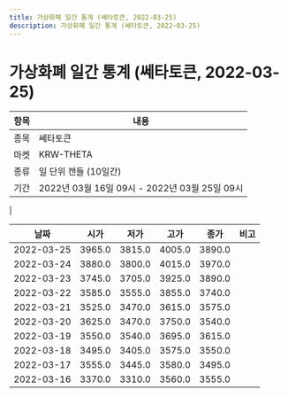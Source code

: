 ```yaml
---
title: 가상화폐 일간 통계 (쎄타토큰, 2022-03-25)
description: 가상화폐 일간 통계 (쎄타토큰, 2022-03-25)
---
```


가상화폐 일간 통계 (쎄타토큰, 2022-03-25)
===

|항목|내용|
|--|--|
|종목|쎄타토큰|
|마켓|KRW-THETA|
|종류|일 단위 캔들 (10일간)|
|기간|2022년 03월 16일 09시 - 2022년 03월 25일 09시
|

|날짜|시가|저가|고가|종가|비고|
|--|--|--|--|--|--|
|2022-03-25|3965.0|3815.0|4005.0|3890.0|    |
|2022-03-24|3880.0|3800.0|4015.0|3970.0|    |
|2022-03-23|3745.0|3705.0|3925.0|3890.0|    |
|2022-03-22|3585.0|3555.0|3855.0|3740.0|    |
|2022-03-21|3525.0|3470.0|3615.0|3575.0|    |
|2022-03-20|3625.0|3470.0|3750.0|3540.0|    |
|2022-03-19|3550.0|3540.0|3695.0|3615.0|    |
|2022-03-18|3495.0|3405.0|3575.0|3550.0|    |
|2022-03-17|3555.0|3445.0|3580.0|3495.0|    |
|2022-03-16|3370.0|3310.0|3560.0|3555.0|    |
